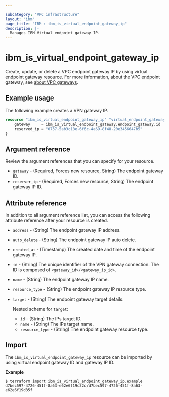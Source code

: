 ```yaml
---

subcategory: "VPC infrastructure"
layout: "ibm"
page_title: "IBM : ibm_is_virtual_endpoint_gateway_ip"
description: |-
  Manages IBM Virtual endpoint gateway IP.
---
```


# ibm_is_virtual_endpoint_gateway_ip
Create, update, or delete a VPC endpoint gateway IP by using virtual endpoint gateway resource. For more information, about the VPC endpoint gateway, see [about VPC gateways](https://cloud.ibm.com/docs/vpc?topic=vpc-about-vpe).

## Example usage
The following example creates a VPN gateway IP.

```terraform
resource "ibm_is_virtual_endpoint_gateway_ip" "virtual_endpoint_gateway_ip" {
	gateway     = ibm_is_virtual_endpoint_gateway.endpoint_gateway.id
	reserved_ip = "0737-5ab3c18e-6f6c-4a69-8f48-20e3456647b5"
}

```


## Argument reference
Review the argument references that you can specify for your resource. 

- `gateway` - (Required, Forces new resource, String) The endpoint gateway ID.
- `reserver_ip` - (Required, Forces new resource, String) The endpoint gateway IP ID.


## Attribute reference
In addition to all argument reference list, you can access the following attribute reference after your resource is created.

- `address` - (String) The endpoint gateway IP address.
- `auto_delete` - (String) The endpoint gateway IP auto delete.
- `created_at` - (Timestamp) The created date and time of the endpoint gateway IP.
- `id` - (String) The unique identifier of the VPN gateway connection. The ID is composed of `<gateway_id>/<gateway_ip_id>`.
- `name` - (String) The endpoint gateway IP name.
- `resource_type` - (String) The endpoint gateway IP resource type.
- `target` - (String) The endpoint gateway target details.

  Nested scheme for `target`:
  - `id` - (String) The IPs target ID.
  - `name` - (String) The IPs target name.
  - `resource_type` - (String) The endpoint gateway resource type.


## Import
The `ibm_is_virtual_endpoint_gateway_ip` resource can be imported by using virtual endpoint gateway ID and gateway IP ID.

**Example**

```
$ terraform import ibm_is_virtual_endpoint_gateway_ip.example d7bec597-4726-451f-8a63-e62e6f19c32c/d7bec597-4726-451f-8a63-e62e6f19d35f

```
